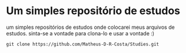 # Um simples repositório de estudos

um simples repositórios de estudos onde colocarei meus arquivos de estudos. sinta-se a vontade para clona-lo e usar a vontade :)

```
git clone https://github.com/Matheus-D-R-Costa/Studies.git
```

